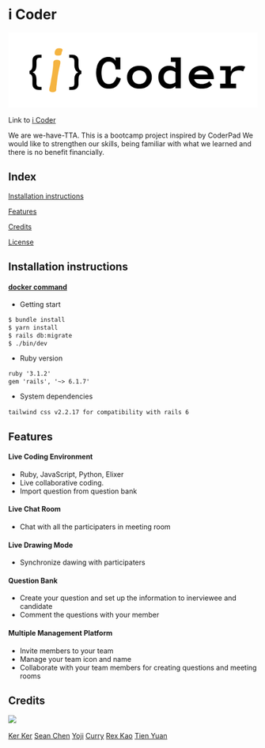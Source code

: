 # i Coder

![](/public/icoder_logo.png)

Link to [i Coder](http://icoder.tw/)

We are we-have-TTA. This is a bootcamp project inspired by CoderPad
We would like to strengthen our skills, being familiar with what we learned and there is no benefit financially.

## Index

[Installation instructions](#installation-instructions)

[Features](#features)

[Credits](#credits)

[License](#license)

## Installation instructions

#### [docker command](/wiki/%E9%83%A8%E5%B1%AC%E6%AD%A5%E9%A9%9F)

- Getting start

```
$ bundle install
$ yarn install
$ rails db:migrate
$ ./bin/dev
```

- Ruby version

```
ruby '3.1.2'
gem 'rails', '~> 6.1.7'
```

- System dependencies

`tailwind css v2.2.17 for compatibility with rails 6`

## Features

#### Live Coding Environment

- Ruby, JavaScript, Python, Elixer
- Live collaborative coding.
- Import question from question bank

#### Live Chat Room

- Chat with all the participaters in meeting room

#### Live Drawing Mode

- Synchronize dawing with participaters

#### Question Bank

- Create your question and set up the information to inerviewee and candidate
- Comment the questions with your member

#### Multiple Management Platform

- Invite members to your team
- Manage your team icon and name
- Collaborate with your team members for creating questions and meeting rooms

## Credits

<a href="https://github.com/we-have-TTA/iCoder/graphs/contributors">
  <img src="https://contrib.rocks/image?repo=we-have-TTA/iCoder&max=6" />
</a>

[Ker Ker](https://github.com/noracami)
[Sean Chen](https://github.com/oSeanChen)
[Yoji](https://github.com/Yojijun)
[Curry](https://github.com/zxcvbnm7548)
[Rex Kao](https://github.com/RexXKao)
[Tien Yuan](https://github.com/chutienyuan)
